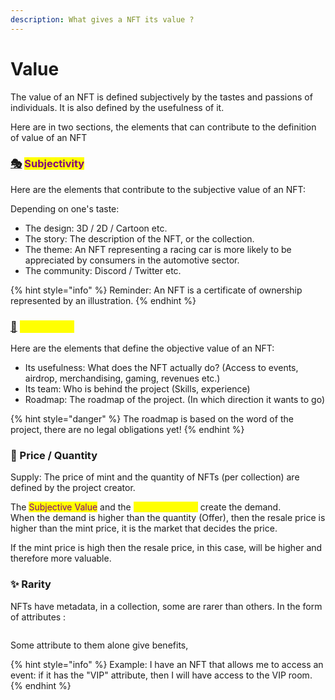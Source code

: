 ```yaml
---
description: What gives a NFT its value ?
---
```


# Value

The value of an NFT is defined subjectively by the tastes and passions of individuals. It is also defined by the usefulness of it.&#x20;

Here are in two sections, the elements that can contribute to the definition of value of an NFT

### [🎭](https://emojipedia.org/performing-arts/) <mark style="color:purple;">Subjectivity</mark>&#x20;

Here are the elements that contribute to the subjective value of an NFT:

Depending on one's taste:&#x20;

* The design: 3D / 2D / Cartoon etc.&#x20;
* The story: The description of the NFT, or the collection.&#x20;
* The theme: An NFT representing a racing car is more likely to be appreciated by consumers in the automotive sector.&#x20;
* The community: Discord / Twitter etc.

{% hint style="info" %}
Reminder: An NFT is a certificate of ownership represented by an illustration.
{% endhint %}

### [🧰](https://emojipedia.org/toolbox/) <mark style="color:yellow;">Objectivity</mark>&#x20;

Here are the elements that define the objective value of an NFT:&#x20;

* Its usefulness: What does the NFT actually do? (Access to events, airdrop, merchandising, gaming, revenues etc.)&#x20;
* Its team: Who is behind the project (Skills, experience)&#x20;
* Roadmap: The roadmap of the project. (In which direction it wants to go)

{% hint style="danger" %}
The roadmap is based on the word of the project, there are no legal obligations yet!
{% endhint %}

### 🧬 Price / Quantity

Supply: The price of mint and the quantity of NFTs (per collection) are defined by the project creator.

The <mark style="color:purple;">Subjective Value</mark> and the <mark style="color:yellow;">Objective Value</mark> create the demand.\
When the demand is higher than the quantity (Offer), then the resale price is higher than the mint price, it is the market that decides the price.

If the mint price is high then the resale price, in this case, will be higher and therefore more valuable.

### ✨ Rarity

NFTs have metadata, in a collection, some are rarer than others. In the form of attributes :

<figure><img src="../../.gitbook/assets/Capture d&#x27;écran 2023-05-26 230502.png" alt=""><figcaption></figcaption></figure>

Some attribute to them alone give benefits,

{% hint style="info" %}
Example: I have an NFT that allows me to access an event: if it has the "VIP" attribute, then I will have access to the VIP room.
{% endhint %}
